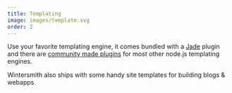 ```yaml
---
title: Templating
image: images/template.svg
order: 2
---
```


Use your favorite templating engine, it comes bundled with a [Jade][1] plugin and there are [community made plugins][2] for most other node.js templating engines.

Wintersmith also ships with some handy site templates for building blogs & webapps.

[1]: http://jade-lang.com/ "Jade - Template Engine"
[2]: https://github.com/jnordberg/wintersmith/wiki/Plugins "Wintersmith plugins"
